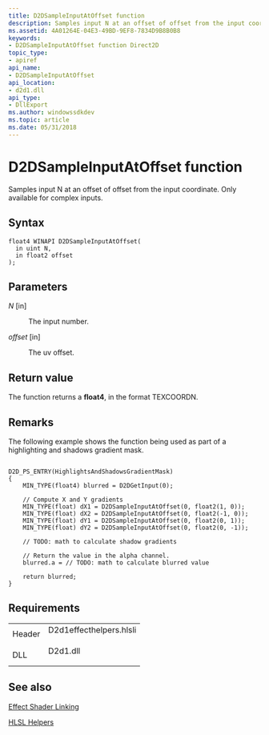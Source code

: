 ```yaml
---
title: D2DSampleInputAtOffset function
description: Samples input N at an offset of offset from the input coordinate. Only available for complex inputs.
ms.assetid: 4A01264E-04E3-49BD-9EF8-7834D9B8B0B8
keywords:
- D2DSampleInputAtOffset function Direct2D
topic_type:
- apiref
api_name:
- D2DSampleInputAtOffset
api_location:
- d2d1.dll
api_type:
- DllExport
ms.author: windowssdkdev
ms.topic: article
ms.date: 05/31/2018
---
```


# D2DSampleInputAtOffset function

Samples input N at an offset of offset from the input coordinate. Only available for complex inputs.

## Syntax

``` syntax
float4 WINAPI D2DSampleInputAtOffset(
  in uint N,
  in float2 offset
);
```

## Parameters

<dl> <dt>

*N* \[in\]
</dt> <dd>

The input number.

</dd> <dt>

*offset* \[in\]
</dt> <dd>

The uv offset.

</dd> </dl>

## Return value

The function returns a **float4**, in the format TEXCOORDN.

## Remarks

The following example shows the function being used as part of a highlighting and shadows gradient mask.

``` syntax
  
D2D_PS_ENTRY(HighlightsAndShadowsGradientMask)  
{  
    MIN_TYPE(float4) blurred = D2DGetInput(0);  
  
    // Compute X and Y gradients 
    MIN_TYPE(float) dX1 = D2DSampleInputAtOffset(0, float2(1, 0));
    MIN_TYPE(float) dX2 = D2DSampleInputAtOffset(0, float2(-1, 0));
    MIN_TYPE(float) dY1 = D2DSampleInputAtOffset(0, float2(0, 1));
    MIN_TYPE(float) dY2 = D2DSampleInputAtOffset(0, float2(0, -1));
    
    // TODO: math to calculate shadow gradients

    // Return the value in the alpha channel.  
    blurred.a = // TODO: math to calculate blurred value
  
    return blurred;  
}  
```

## Requirements



|                   |                                                                                                    |
|-------------------|----------------------------------------------------------------------------------------------------|
| Header<br/> | <dl> <dt>D2d1effecthelpers.hlsli</dt> </dl> |
| DLL<br/>    | <dl> <dt>D2d1.dll</dt> </dl>                |



## See also

<dl> <dt>

[Effect Shader Linking](effect-shader-linking.md)
</dt> <dt>

[HLSL Helpers](hlsl-helpers.md)
</dt> </dl>

 

 





